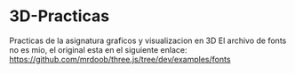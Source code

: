 # 3D-Practicas
Practicas de la asignatura graficos y visualizacion en 3D
El archivo de fonts no es mio, el original esta en el siguiente enlace:
https://github.com/mrdoob/three.js/tree/dev/examples/fonts
